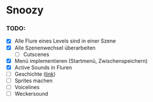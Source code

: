 ﻿# Snoozy

### TODO:
- [x] Alle Flure eines Levels sind in einer Szene
- [x] Alle Szenenwechsel überarbeiten
  - [ ] Cutscenes
- [x] Menü implementieren (Startmenü, Zwischenspeichern)
- [x] Active Sounds in Fluren
- [ ] Geschichte ([link](https://docs.google.com/document/d/1d_okY7sHlTx4kt8oeQOf9jNkOxrNdiImaEIvLohNMX4/edit?usp=sharing))
- [ ] Sprites machen
- [ ] Voicelines
- [ ] Weckersound
